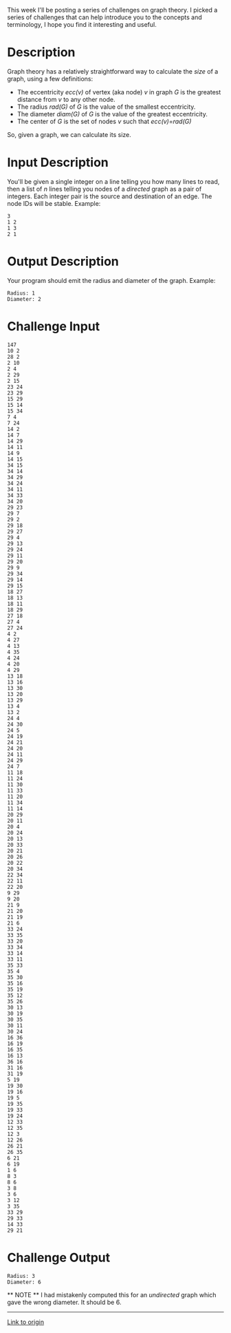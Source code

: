 This week I'll be posting a series of challenges on graph theory. I picked a series of challenges that can help introduce you to the concepts and terminology, I hope you find it interesting and useful.


# Description

Graph theory has a relatively straightforward way to calculate the *size* of a graph, using a few definitions:

* The eccentricity *ecc(v)* of vertex (aka node) *v* in graph *G* is the greatest distance from *v* to any other node.
* The radius *rad(G)* of *G* is the value of the smallest eccentricity.
* The diameter *diam(G)* of *G* is the value of the greatest eccentricity.
* The center of *G* is the set of nodes *v* such that *ecc(v)*=*rad(G)*

So, given a graph, we can calculate its size.

# Input Description

You'll be given a single integer on a line telling you how many lines to read, then a list of *n* lines telling you nodes of a *directed* graph as a pair of integers. Each integer pair is the source and destination of an edge. The node IDs will be stable. Example:

    3
    1 2
    1 3
    2 1

# Output Description

Your program should emit the radius and diameter of the graph. Example:

    Radius: 1
    Diameter: 2

# Challenge Input

    147
    10 2
    28 2
    2 10
    2 4
    2 29
    2 15
    23 24
    23 29
    15 29
    15 14
    15 34
    7 4
    7 24
    14 2
    14 7
    14 29
    14 11
    14 9
    14 15
    34 15
    34 14
    34 29
    34 24
    34 11
    34 33
    34 20
    29 23
    29 7
    29 2
    29 18
    29 27
    29 4
    29 13
    29 24
    29 11
    29 20
    29 9
    29 34
    29 14
    29 15
    18 27
    18 13
    18 11
    18 29
    27 18
    27 4
    27 24
    4 2
    4 27
    4 13
    4 35
    4 24
    4 20
    4 29
    13 18
    13 16
    13 30
    13 20
    13 29
    13 4
    13 2
    24 4
    24 30
    24 5
    24 19
    24 21
    24 20
    24 11
    24 29
    24 7
    11 18
    11 24
    11 30
    11 33
    11 20
    11 34
    11 14
    20 29
    20 11
    20 4
    20 24
    20 13
    20 33
    20 21
    20 26
    20 22
    20 34
    22 34
    22 11
    22 20
    9 29
    9 20
    21 9
    21 20
    21 19
    21 6
    33 24
    33 35
    33 20
    33 34
    33 14
    33 11
    35 33
    35 4
    35 30
    35 16
    35 19
    35 12
    35 26
    30 13
    30 19
    30 35
    30 11
    30 24
    16 36
    16 19
    16 35
    16 13
    36 16
    31 16
    31 19
    5 19
    19 30
    19 16
    19 5
    19 35
    19 33
    19 24
    12 33
    12 35
    12 3
    12 26
    26 21
    26 35
    6 21
    6 19
    1 6
    8 3
    8 6
    3 8
    3 6
    3 12
    3 35
    33 29
    29 33
    14 33
    29 21

# Challenge Output

    Radius: 3
    Diameter: 6

** NOTE ** I had mistakenly computed this for an _undirected_ graph which gave the wrong diameter. It should be 6.

---

[Link to origin](https://www.reddit.com/r/dailyprogrammer/4iut1x)